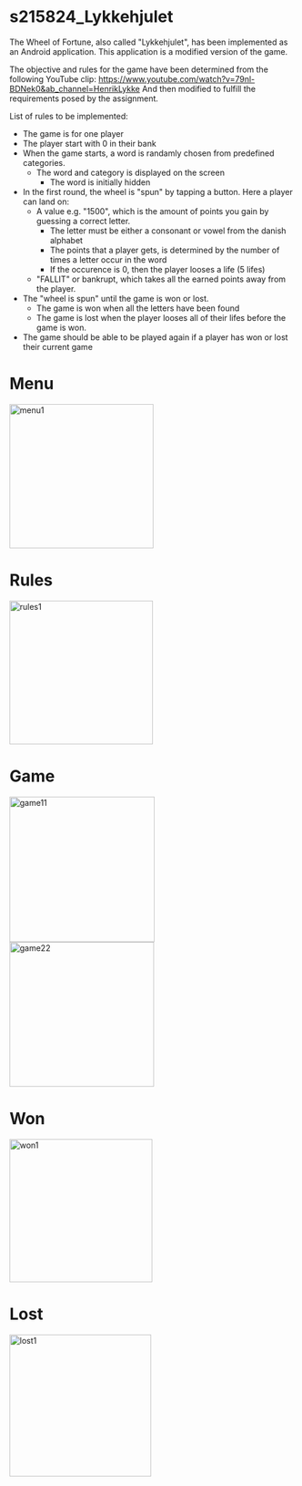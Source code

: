 # s215824_Lykkehjulet

The Wheel of Fortune, also called "Lykkehjulet", has been implemented as an Android application. 
This application is a modified version of the game. 

The objective and rules for the game have been determined from the following YouTube clip: https://www.youtube.com/watch?v=79nl-BDNek0&ab_channel=HenrikLykke 
And then modified to fulfill the requirements posed by the assignment. 

List of rules to be implemented: 
* The game is for one player
* The player start with 0 in their bank
* When the game starts, a word is randamly chosen from predefined categories.
  * The word and category is displayed on the screen
    * The word is initially hidden
* In the first round, the wheel is "spun" by tapping a button. Here a player can land on: 
  * A value e.g. "1500", which is the amount of points you gain by guessing a correct letter.
    * The letter must be either a consonant or vowel from the danish alphabet
    * The points that a player gets, is determined by the number of times a letter occur in the word
    * If the occurence is 0, then the player looses a life (5 lifes) 
  * "FALLIT" or bankrupt, which takes all the earned points away from the player. 
* The "wheel is spun" until the game is won or lost. 
  * The game is won when all the letters have been found
  * The game is lost when the player looses all of their lifes before the game is won.
* The game should be able to be played again if a player has won or lost their current game  


# Menu
<img width="253" alt="menu1" src="https://user-images.githubusercontent.com/91070526/203660791-fa90532b-b621-475e-97cc-8209fa9674eb.png">

# Rules
<img width="252" alt="rules1" src="https://user-images.githubusercontent.com/91070526/203660794-945febdc-db5c-4bf3-907a-f8486efce532.png">

# Game 
<img width="255" alt="game11" src="https://user-images.githubusercontent.com/91070526/203660806-6bfeea98-9002-4efe-95e3-b9aa92171b31.png">
<img width="254" alt="game22" src="https://user-images.githubusercontent.com/91070526/203660810-4d754d28-184c-45d0-853b-71362dd375b1.png">

# Won
<img width="251" alt="won1" src="https://user-images.githubusercontent.com/91070526/203660814-16bf4b24-e455-4563-a1ec-118e285e60c2.png">

# Lost
<img width="249" alt="lost1" src="https://user-images.githubusercontent.com/91070526/203660820-ef3de645-4efb-49cf-9a81-9b312e992854.png">


